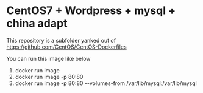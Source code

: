 # CentOS7 + Wordpress + mysql + china  adapt
This repository is a subfolder yanked out of
https://github.com/CentOS/CentOS-Dockerfiles

You can run this image like below
1) docker run image 
2) docker run image -p 80:80
3) docker run image -p 80:80  --volumes-from /var/lib/mysql:/var/lib/mysql
